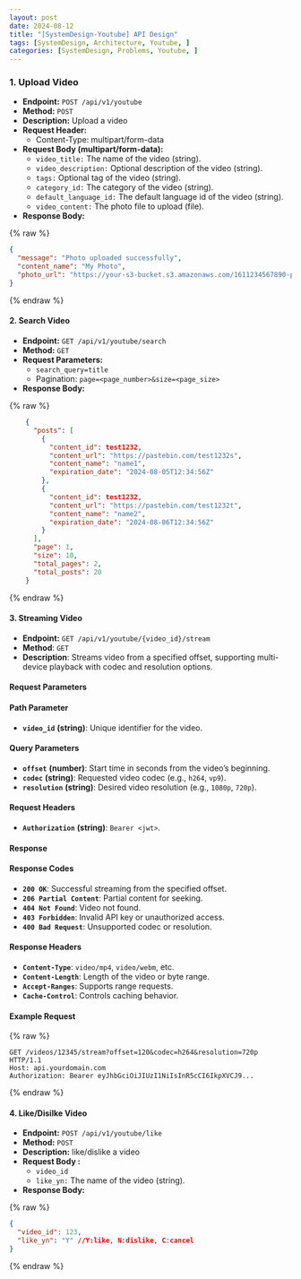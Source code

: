 ```yaml
---
layout: post
date: 2024-08-12
title: "[SystemDesign-Youtube] API Design"
tags: [SystemDesign, Architecture, Youtube, ]
categories: [SystemDesign, Problems, Youtube, ]
---
```



### 1. Upload Video

- **Endpoint:** `POST /api/v1/youtube`
- **Method:** `POST`
- **Description:** Upload a video
- **Request Header:**
	- Content-Type: multipart/form-data
- **Request Body (multipart/form-data):**
	- `video_title:` The name of the video (string).
	- `video_description:` Optional description of the video (string).
	- `tags:` Optional tag of the video (string).
	- `category_id:` The category of the video (string).
	- `default_language_id:` The default language id of the video (string).
	- `video_content:` The photo file to upload (file).
- **Response Body:**


{% raw %}
```json
{
  "message": "Photo uploaded successfully",
  "content_name": "My Photo",
  "photo_url": "https://your-s3-bucket.s3.amazonaws.com/1611234567890-photo.png"
}
```
{% endraw %}



#### 2. Search Video

- **Endpoint:** `GET /api/v1/youtube/search`
- **Method:** `GET`
- **Request Parameters:**
	- `search_query=title`
	- Pagination: `page=<page_number>&size=<page_size>`
- **Response Body:**

	
{% raw %}
```json
	{
	  "posts": [
	    {
	      "content_id": test1232,
	      "content_url": "https://pastebin.com/test1232s",
	      "content_name": "name1",
	      "expiration_date": "2024-08-05T12:34:56Z"
	    },
	    {
	      "content_id": test1232,
	      "content_url": "https://pastebin.com/test1232t",
	      "content_name": "name2",
	      "expiration_date": "2024-08-06T12:34:56Z"
	    }
	  ],
	  "page": 1,
	  "size": 10,
	  "total_pages": 2,
	  "total_posts": 20
	}
```
{% endraw %}



#### 3. Streaming Video

- **Endpoint:** `GET /api/v1/youtube/{video_id}/stream`
- **Method**: `GET`
- **Description**: Streams video from a specified offset, supporting multi-device playback with codec and resolution options.

#### Request Parameters


#### Path Parameter

- **`video_id`** **(string)**: Unique identifier for the video.

#### Query Parameters

- **`offset`** **(number)**: Start time in seconds from the video’s beginning.
- **`codec`** **(string)**: Requested video codec (e.g., `h264`, `vp9`).
- **`resolution`** **(string)**: Desired video resolution (e.g., `1080p`, `720p`).

#### Request Headers

- **`Authorization`** **(string)**: `Bearer <jwt>`.

#### Response


#### Response Codes

- **`200 OK`**: Successful streaming from the specified offset.
- **`206 Partial Content`**: Partial content for seeking.
- **`404 Not Found`**: Video not found.
- **`403 Forbidden`**: Invalid API key or unauthorized access.
- **`400 Bad Request`**: Unsupported codec or resolution.

#### Response Headers

- **`Content-Type`**: `video/mp4`, `video/webm`, etc.
- **`Content-Length`**: Length of the video or byte range.
- **`Accept-Ranges`**: Supports range requests.
- **`Cache-Control`**: Controls caching behavior.

#### Example Request



{% raw %}
```text
GET /videos/12345/stream?offset=120&codec=h264&resolution=720p HTTP/1.1
Host: api.yourdomain.com
Authorization: Bearer eyJhbGciOiJIUzI1NiIsInR5cCI6IkpXVCJ9...
```
{% endraw %}



#### 4. Like/Disilke Video

- **Endpoint:** `POST /api/v1/youtube/like`
- **Method:** `POST`
- **Description:** like/dislike a video
- **Request Body :**
	- `video_id`
	- `like_yn:` The name of the video (string).
- **Response Body:**


{% raw %}
```json
{
  "video_id": 123,
  "like_yn": "Y" //Y:like, N:dislike, C:cancel
}
```
{% endraw %}


